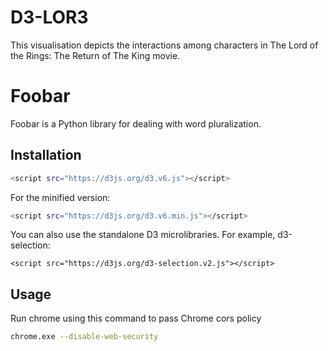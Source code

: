 # D3-LOR3
This visualisation depicts the interactions among characters in The Lord of the Rings: The Return of The King movie.
# Foobar

Foobar is a Python library for dealing with word pluralization.

## Installation

```bash
<script src="https://d3js.org/d3.v6.js"></script>
```
For the minified version:

```bash
<script src="https://d3js.org/d3.v6.min.js"></script>
```

You can also use the standalone D3 microlibraries. For example, d3-selection:
```
<script src="https://d3js.org/d3-selection.v2.js"></script>
```

## Usage

Run chrome using this command to pass Chrome cors policy
```bash
chrome.exe --disable-web-security
```
